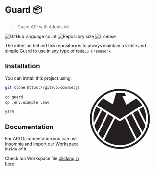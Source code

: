 # Guard 📦

> Guard API with Adonis v5

<p>
  <img alt="GitHub language count" src="https://img.shields.io/github/languages/count/SecJS/Guard?style=for-the-badge&logo=appveyor">

  <img alt="Repository size" src="https://img.shields.io/github/repo-size/SecJS/Guard?style=for-the-badge&logo=appveyor">

  <img alt="License" src="https://img.shields.io/badge/license-MIT-brightgreen?style=for-the-badge&logo=appveyor">
</p>

The intention behind this repository is to always maintain a viable and simple Guard to use in any type of `NodeJS Framework`

<img src=".github/guard.png" width="200px" align="right" hspace="30px" vspace="100px">

## Installation

You can install this project using;

```bash
git clone https://github.com/secjs/guard
```

```bash
cd guard
cp .env.example .env
```

```bash
yarn
```

## Documentation

For API Documentation you can use [Insomnia]('https://insomnia.rest/download/') and import our [Workspace]('https://github.com/SecJS/Guard/blob/master/.github/insomnia.json') inside of it.

Check our Workspace file [clicking in here]('https://github.com/SecJS/Guard/blob/master/.github/insomnia.json')
